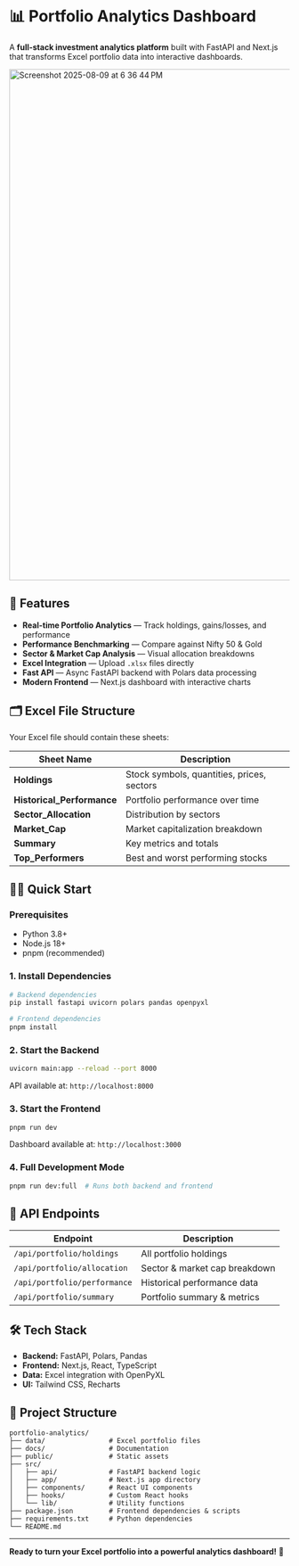 # 📊 Portfolio Analytics Dashboard

A **full-stack investment analytics platform** built with FastAPI and Next.js that transforms Excel portfolio data into interactive dashboards.

<img width="1750" height="917" alt="Screenshot 2025-08-09 at 6 36 44 PM" src="https://github.com/user-attachments/assets/f2f72497-6c43-4154-9e8c-eeec7acb0e57" />

## 🚀 Features

- **Real-time Portfolio Analytics** — Track holdings, gains/losses, and performance
- **Performance Benchmarking** — Compare against Nifty 50 & Gold
- **Sector & Market Cap Analysis** — Visual allocation breakdowns
- **Excel Integration** — Upload `.xlsx` files directly
- **Fast API** — Async FastAPI backend with Polars data processing
- **Modern Frontend** — Next.js dashboard with interactive charts

## 🗂 Excel File Structure

Your Excel file should contain these sheets:

| Sheet Name | Description |
|------------|-------------|
| **Holdings** | Stock symbols, quantities, prices, sectors |
| **Historical_Performance** | Portfolio performance over time |
| **Sector_Allocation** | Distribution by sectors |
| **Market_Cap** | Market capitalization breakdown |
| **Summary** | Key metrics and totals |
| **Top_Performers** | Best and worst performing stocks |

## 🏃‍♂️ Quick Start

### Prerequisites
- Python 3.8+
- Node.js 18+
- pnpm (recommended)

### 1. Install Dependencies

```bash
# Backend dependencies
pip install fastapi uvicorn polars pandas openpyxl

# Frontend dependencies
pnpm install
```

### 2. Start the Backend

```bash
uvicorn main:app --reload --port 8000
```

API available at: `http://localhost:8000`

### 3. Start the Frontend

```bash
pnpm run dev
```

Dashboard available at: `http://localhost:3000`

### 4. Full Development Mode

```bash
pnpm run dev:full  # Runs both backend and frontend
```

## 📡 API Endpoints

| Endpoint | Description |
|----------|-------------|
| `/api/portfolio/holdings` | All portfolio holdings |
| `/api/portfolio/allocation` | Sector & market cap breakdown |
| `/api/portfolio/performance` | Historical performance data |
| `/api/portfolio/summary` | Portfolio summary & metrics |


## 🛠 Tech Stack

- **Backend:** FastAPI, Polars, Pandas
- **Frontend:** Next.js, React, TypeScript
- **Data:** Excel integration with OpenPyXL
- **UI:** Tailwind CSS, Recharts

## 📁 Project Structure

```
portfolio-analytics/
├── data/                # Excel portfolio files
├── docs/                # Documentation
├── public/              # Static assets
├── src/
│   ├── api/             # FastAPI backend logic
│   ├── app/             # Next.js app directory
│   ├── components/      # React UI components
│   ├── hooks/           # Custom React hooks
│   └── lib/             # Utility functions
├── package.json         # Frontend dependencies & scripts
├── requirements.txt     # Python dependencies
└── README.md
```

---

**Ready to turn your Excel portfolio into a powerful analytics dashboard!** 🚀